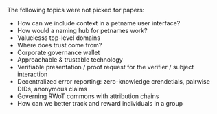 The following topics were not picked for papers:

   * How can we include context in a petname user interface?
   * How would a naming hub for petnames work?
   * Valuelesss top-level domains
   * Where does trust come from?
   * Corporate governance wallet
   * Approachable & trustable technology
   * Verifiable presentation / proof request for the verifier / subject interaction
   * Decentralized error reporting: zero-knowledge crendetials, pairwise DIDs, anonymous claims
   * Governing RWoT commons with attribution chains
   * How can we better track and reward individuals in a group
